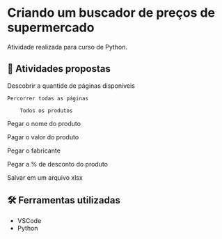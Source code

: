 # Criando um buscador de preços de supermercado
Atividade realizada para curso de Python.

## 🧠 Atividades propostas
Descobrir a quantide de páginas disponíveis

    Percorrer todas as páginas
    
        Todos os produtos
        
Pegar o nome do produto

Pagar o valor do produto

Pegar o fabricante

Pegar a % de desconto do produto

Salvar em um arquivo xlsx

## 🛠 Ferramentas utilizadas
* VSCode
* Python

